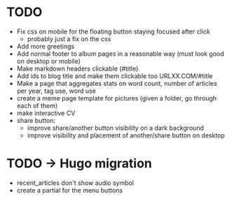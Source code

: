 # TODO

- Fix css on mobile for the floating button staying focused after click
    - probably just a fix on the css
- Add more greetings
- Add normal footer to album pages in a reasonable way (must look good on desktop or mobile)
- Make markdown headers clickable (#title)
- Add ids to blog title and make them clickable too URLXX.COM/#title
- Make a page that aggregates stats on word count, number of articles per year, tag use, word use
- create a meme page template for pictures (given a folder, go through each of them)
- make interactive CV
- share button:
    - improve share/another button visibility on a dark background
    - improve visibility and placement of another/share button on desktop

# TODO -> Hugo migration
- recent_articles don't show audio symbol
- create a partial for the menu buttons
